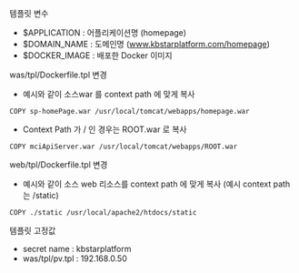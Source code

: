 
템플릿 변수
- $APPLICATION : 어플리케이션명 (homepage)
- $DOMAIN_NAME : 도메인명 (www.kbstarplatform.com/homepage)
- $DOCKER_IMAGE : 배포한 Docker 이미지 

was/tpl/Dockerfile.tpl 변경
- 예시와 같이 소스war 를 context path 에 맞게 복사
```
COPY sp-homePage.war /usr/local/tomcat/webapps/homepage.war
```
- Context Path 가 / 인 경우는 ROOT.war 로 복사
```
COPY mciApiServer.war /usr/local/tomcat/webapps/ROOT.war   
```

web/tpl/Dockerfile.tpl 변경
- 예시와 같이 소스 web 리소스를 context path 에 맞게 복사 (예시 context path 는 /static)
```
COPY ./static /usr/local/apache2/htdocs/static
```

템플릿 고정값 
- secret name : kbstarplatform 
- was/tpl/pv.tpl : 192.168.0.50
